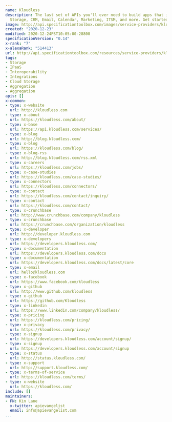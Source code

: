 ```yaml
---
name: Kloudless
description: The last set of APIs you'll ever need to build apps that integrate File
  Storage, CRM, Email, Calendar, Marketing, ITSM, and more. Get started for free!
image: http://api.specificationtoolbox.com/images/service-providers/kloudless.jpg
created: "2020-12-23"
modified: 2020-12-24PST10:05:00-28800
specificationVersion: "0.14"
x-rank: "7"
x-alexaRank: "514413"
url: http://api.specificationtoolbox.com/resources/service-providers/kloudless/
tags:
- Storage
- IPaaS
- Interoperability
- Integrations
- Cloud Storage
- Aggregation
- Aggregation
apis: []
x-common:
- type: x-website
  url: http://kloudless.com
- type: x-about
  url: https://kloudless.com/about/
- type: x-base
  url: https://api.kloudless.com/services/
- type: x-blog
  url: http://blog.kloudless.com/
- type: x-blog
  url: https://kloudless.com/blog/
- type: x-blog-rss
  url: http://blog.kloudless.com/rss.xml
- type: x-careers
  url: https://kloudless.com/jobs/
- type: x-case-studies
  url: https://kloudless.com/case-studies/
- type: x-connectors
  url: https://kloudless.com/connectors/
- type: x-contact
  url: https://kloudless.com/contact/inquiry/
- type: x-contact
  url: https://kloudless.com/contact/
- type: x-crunchbase
  url: http://www.crunchbase.com/company/kloudless
- type: x-crunchbase
  url: https://crunchbase.com/organization/kloudless
- type: x-developer
  url: http://developer.kloudless.com
- type: x-developers
  url: https://developers.kloudless.com/
- type: x-documentation
  url: https://developers.kloudless.com/docs
- type: x-documentation
  url: https://developers.kloudless.com/docs/latest/core
- type: x-email
  url: hello@kloudless.com
- type: x-facebook
  url: https://www.facebook.com/kloudless
- type: x-github
  url: http://www.github.com/kloudless
- type: x-github
  url: https://github.com/Kloudless
- type: x-linkedin
  url: https://www.linkedin.com/company/kloudless/
- type: x-pricing
  url: https://kloudless.com/pricing/
- type: x-privacy
  url: https://kloudless.com/privacy/
- type: x-signup
  url: https://developers.kloudless.com/account/signup/
- type: x-signup
  url: https://developers.kloudless.com/account/signup
- type: x-status
  url: http://status.kloudless.com/
- type: x-support
  url: http://support.kloudless.com/
- type: x-terms-of-service
  url: https://kloudless.com/terms/
- type: x-website
  url: https://kloudless.com/
include: []
maintainers:
- FN: Kin Lane
  x-twitter: apievangelist
  email: info@apievangelist.com
...
```

